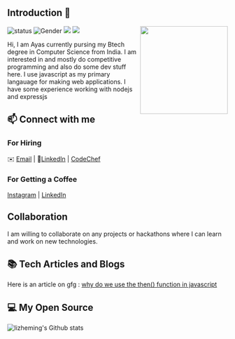 ## Introduction 👋
<!--https://user-images.githubusercontent.com/5713670/87202985-820dcb80-c2b6-11ea-9f56-7ec461c497c3.gif-->
<img align='right' src='https://octodex.github.com/images/hula_loop_octodex03.gif' width='200"'>

![status](https://img.shields.io/badge/status-up-brightgreen) ![Gender](https://img.shields.io/badge/gender-%F0%9F%A4%B5-lightgrey) ![](https://img.shields.io/badge/Relationship-Single-red) ![](https://visitor-badge.glitch.me/badge?page_id=github.com/the-pro)

Hi, I am Ayas currently pursing my Btech degree in Computer Science from India. I am interested in and mostly do competitive programming and also do some dev stuff here. I use javascript as my primary langauage for making web applications. I have some experience working with nodejs and expressjs

## 📫 Connect with me
### For Hiring 
✉️ [Email](mailto:i@imnerd.org) | 💬[LinkedIn](https://linkedin.com/in/ayas-behera-4a806262) | [CodeChef](https://codechef.com/users/quickrush_code)

### For Getting a Coffee
[Instagram](https://instagram.com/quick.rush) | [LinkedIn](https://linkedin.com/in/ayas-behera-4a806262)

## Collaboration
I am willing to collaborate on any projects or hackathons where I can learn and work on new technologies.

## 📚 Tech Articles and Blogs

Here is an article on gfg : [why do we use the then() function in javascript]()

<!--
**the-pro/the-pro** is a ✨ _special_ ✨ repository because its `README.md` (this file) appears on your GitHub profile.

Here are some ideas to get you started:

- 🔭 I’m currently working on ...
- 🌱 I’m currently learning ...
- 👯 I’m looking to collaborate on ...
- 🤔 I’m looking for help with ...
- 💬 Ask me about ...
- 📫 How to reach me: ...
- 😄 Pronouns: ...
- ⚡ Fun fact: ...
-->
## 💻 My Open Source
![lizheming's Github stats](https://github-readme-stats.vercel.app/api?username=the-pro&show_icons=true)
